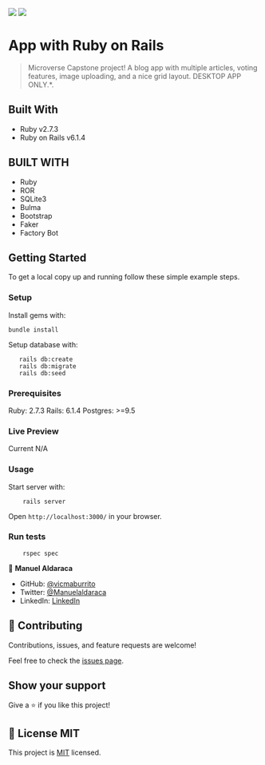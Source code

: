 ![](https://img.shields.io/badge/Microverse-blueviolet) ![](<https://img.shields.io/badge/-Ruby-rgb(199%2C%2032%2C%2039)?style=plastic&logo=ruby>)

#  App with Ruby on Rails

> Microverse Capstone project! A blog app with multiple articles, voting features, image uploading, and a nice grid layout. DESKTOP APP ONLY.*.

## Built With

- Ruby v2.7.3
- Ruby on Rails v6.1.4

## BUILT WITH

- Ruby
- ROR
- SQLite3
- Bulma
- Bootstrap
- Faker
- Factory Bot

## Getting Started

To get a local copy up and running follow these simple example steps.

### Setup

Install gems with:

```
bundle install
```

Setup database with:

```
   rails db:create
   rails db:migrate
   rails db:seed
```

### Prerequisites

Ruby: 2.7.3
Rails: 6.1.4
Postgres: >=9.5

### Live Preview
Current N/A


### Usage

Start server with:

```
    rails server
```

Open `http://localhost:3000/` in your browser.

### Run tests

```
    rspec spec
```

👤 **Manuel Aldaraca**
- GitHub: [@vicmaburrito](https://github.com/vicmaburrito) 
- Twitter: [@Manuelaldaraca](https://twitter.com/ManuelAldaraca)
- LinkedIn: [LinkedIn](https://www.linkedin.com/in/manuel-aldaraca)

## 🤝 Contributing

Contributions, issues, and feature requests are welcome!

Feel free to check the [issues page](https://github.com/vicmaburrito/culture_and_science_blog/issues/new).

## Show your support

Give a ⭐️ if you like this project!

## 📝 License MIT
This project is [MIT](./LICENSE) licensed.